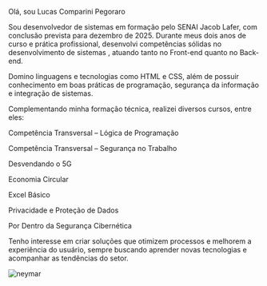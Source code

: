 Olá, sou Lucas Comparini Pegoraro

Sou desenvolvedor de sistemas em formação pelo SENAI Jacob Lafer, com conclusão prevista para dezembro de 2025. Durante meus dois anos de curso e prática profissional, desenvolvi competências sólidas no desenvolvimento de sistemas , atuando tanto no Front-end quanto no Back-end.

Domino linguagens e tecnologias como HTML e CSS, além de possuir conhecimento em boas práticas de programação, segurança da informação e integração de sistemas.

Complementando minha formação técnica, realizei diversos cursos, entre eles:

Competência Transversal – Lógica de Programação

Competência Transversal – Segurança no Trabalho

Desvendando o 5G

Economia Circular

Excel Básico

Privacidade e Proteção de Dados

Por Dentro da Segurança Cibernética

Tenho interesse em criar soluções que otimizem processos e melhorem a experiência do usuário, sempre buscando aprender novas tecnologias e acompanhar as tendências do setor.

![neymar](https://github.com/user-attachments/assets/6e75d368-aea1-4805-8b7d-da5e110fdb62)


<!--
**lucas777-code/lucas777-code** is a ✨ _special_ ✨ repository because its `README.md` (this file) appears on your GitHub profile.

Here are some ideas to get you started:

- 🔭 I’m currently out of work
- 🌱 I’m currently learning ...
- 👯 I’m looking to collaborate on ...
- 🤔 I’m looking for help with ...
- 💬 Ask me about ...
- 📫 How to reach me: ...
- 😄 Pronouns: ...
- ⚡ Fun fact: ...

